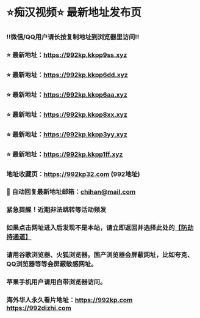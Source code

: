 # ⭐️痴汉视频⭐️ 最新地址发布页

### ‼️微信/QQ用户请长按复制地址到浏览器里访问‼️

### ⭐️ 最新地址：https://992kp.kkpp9ss.xyz

### ⭐️ 最新地址：https://992kp.kkpp6dd.xyz

### ⭐️ 最新地址：https://992kp.kkpp6aa.xyz

### ⭐️ 最新地址：https://992kp.kkpp8xx.xyz

### ⭐️ 最新地址：https://992kp.kkpp3yy.xyz

### ⭐️ 最新地址：https://992kp.kkpp1ff.xyz



### 地址收藏页：https://992kp32.com (992地址)
### 📧 自动回复最新地址邮箱：chihan@mail.com
### 紧急提醒！近期非法跳转等活动频发
### 如果点击网址进入后发现不是本站，请立即返回并选择此处的[【防劫持通道】](https://23.224.130.222:7583)
### 请用谷歌浏览器、火狐浏览器。国产浏览器会屏蔽网址，比如夸克、QQ浏览器等等会屏蔽敏感网址。
### 苹果手机用户请用自带浏览器访问。
### 海外华人永久看片地址：https://992kp.com  https://992dizhi.com
